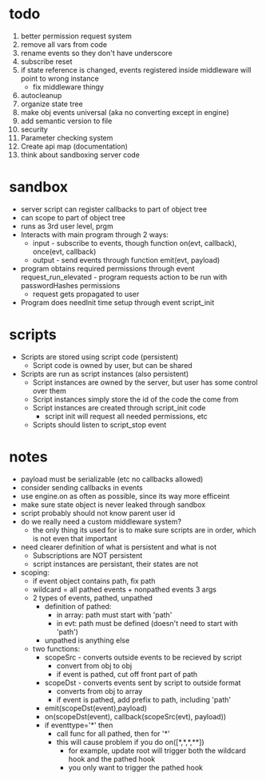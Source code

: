 # todo
 1. better permission request system
 1. remove all vars from code
 1. rename events so they don't have underscore
 1. subscribe reset
 1. if state reference is changed, events registered inside middleware will point to wrong instance
    - fix middleware thingy
 1. autocleanup
 1. organize state tree
 1. make obj events universal (aka no converting except in engine)
 2. add semantic version to file
 4. security
 3. Parameter checking system
 1. Create api map (documentation)
 1. think about sandboxing server code
 
# sandbox
   - server script can register callbacks to part of object tree
   - can scope to part of object tree
   - runs as 3rd user level, prgm
   - Interacts with main program through 2 ways:
        - input - subscribe to events, though function on(evt, callback), once(evt, callback)
        - output - send events through function emit(evt, payload)
   - program obtains required permissions through event request_run_elevated - program
    requests action to be run with passwordHashes permissions
     - request gets propagated to user
   - Program does needInit time setup through event script_init
   
# scripts
 - Scripts are stored using script code (persistent)
      - Script code is owned by user, but can be shared
 - Scripts are run as script instances (also persistent)
      - Script instances are owned by the server, but user has some control over them
      - Script instances simply store the id of the code the come from
      - Script instances are created through script_init code
         - script init will request all needed permissions, etc
      - Scripts should listen to script_stop event
   
# notes
  - payload must be serializable (etc no callbacks allowed)
  - consider sending callbacks in events
  - use engine.on as often as possible, since its way more efficeint
  - make sure state object is never leaked through sandbox
  - script probably should not know parent user id
  - do we really need a custom middleware system?
     - the only thing its used for is to make sure scripts are in order, which is not even that important
  - need clearer definition of what is persistent and what is not
     - Subscriptions are NOT persistent
     - script instances are persistant, their states are not
  - scoping:
    - if event object contains path, fix path
    - wildcard = all pathed events + nonpathed events 3 args
    - 2 types of events, pathed, unpathed
        - definition of pathed:
            - in array: path must start with 'path'
            - in evt: path must be defined (doesn't need to start with 'path')
        - unpathed is anything else
    - two functions:
       - scopeSrc - converts outside events to be recieved by script
          - convert from obj to obj
          - if event is pathed, cut off front part of path
       - scopeDst - converts events sent by script to outside format
          - converts from obj to array
          - if event is pathed, add prefix to path, including 'path'
       - emit(scopeDst(event),payload)
       - on(scopeDst(event), callback(scopeSrc(evt), payload))
       - if eventtype='*' then
           - call func for all pathed, then for '*'
           - this will cause problem if you do on([\*,\*,\*,\**])
              - for example, update root will trigger both the wildcard hook and the pathed hook
              - you only want to trigger the pathed hook